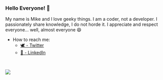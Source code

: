 ### Hello Everyone! 👋

My name is Mike and I love geeky things. I am a coder, not a developer. I passionately share knowledge, I do not horde it. I appreciate and respect everyone... well, almost everyone :smile:

- How to reach me:
  * [🕊 - Twitter](https://twitter.com/mikenelsonio/)
  * [🏢 - LinkedIn](https://www.linkedin.com/in/nelmedia/)
  
<br/>

[![](./chat.svg)](https://twitter.com/mikenelsonio)

<!-- ![Mike's GitHub stats](https://github-readme-stats.vercel.app/api?username=mikenelsonio&show_icons=true&theme=cobalt&count_private=true) -->

<br/>
